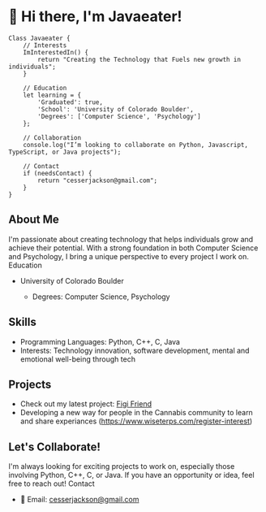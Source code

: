 # 👋 Hi there, I'm Javaeater!

    Class Javaeater {
        // Interests
        ImInterestedIn() {
            return "Creating the Technology that Fuels new growth in individuals";
        }

        // Education
        let learning = {
            'Graduated': true,
            'School': 'University of Colorado Boulder',
            'Degrees': ['Computer Science', 'Psychology']
        };
    
        // Collaboration
        console.log("I’m looking to collaborate on Python, Javascript, TypeScript, or Java projects");
    
        // Contact
        if (needsContact) {
            return "cesserjackson@gmail.com";
        }
    }

## About Me

I'm passionate about creating technology that helps individuals grow and achieve their potential. With a strong foundation in both Computer Science and Psychology, I bring a unique perspective to every project I work on.
Education

- University of Colorado Boulder

  - Degrees: Computer Science, Psychology

## Skills

- Programming Languages: Python, C++, C, Java
- Interests: Technology innovation, software development, mental and emotional well-being through tech

## Projects

- Check out my latest project: [Figi Friend](https://figi-friend-react.onrender.com/)
- Developing a new way for people in the Cannabis community to learn and share experiances (https://www.wiseterps.com/register-interest)

## Let's Collaborate!

I'm always looking for exciting projects to work on, especially those involving Python, C++, C, or Java. If you have an opportunity or idea, feel free to reach out!
Contact

- 📧 Email: cesserjackson@gmail.com



<!---
Javaeater/Javaeater is a ✨ special ✨ repository because its `README.md` (this file) appears on your GitHub profile.
You can click the Preview link to take a look at your changes.
--->
